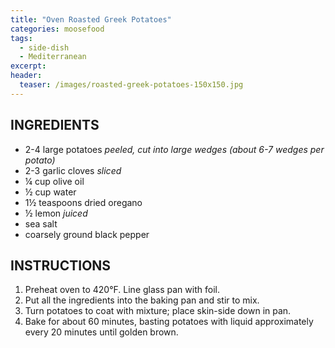 ```yaml
---
title: "Oven Roasted Greek Potatoes"
categories: moosefood
tags: 
  - side-dish
  - Mediterranean
excerpt:
header:
  teaser: /images/roasted-greek-potatoes-150x150.jpg
---
```


## INGREDIENTS
* 2-4 large potatoes *peeled, cut into large wedges (about 6-7 wedges per potato)*
* 2-3 garlic cloves *sliced*
* ¼ cup olive oil
* ½ cup water
* 1½ teaspoons dried oregano
* ½ lemon *juiced*
* sea salt
* coarsely ground black pepper

## INSTRUCTIONS
1. Preheat oven to 420°F. Line glass pan with foil.
2. Put all the ingredients into the baking pan and stir to mix.
3. Turn potatoes to coat with mixture; place skin-side down in pan.
4. Bake for about 60 minutes, basting potatoes with liquid approximately every 20 minutes until golden brown.
